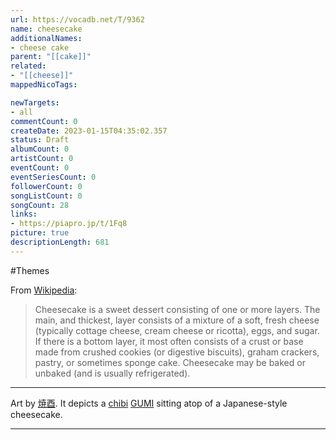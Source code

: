 ```yaml
---
url: https://vocadb.net/T/9362
name: cheesecake
additionalNames: 
- cheese cake
parent: "[[cake]]"
related:
- "[[cheese]]"
mappedNicoTags:

newTargets:
- all
commentCount: 0
createDate: 2023-01-15T04:35:02.357
status: Draft
albumCount: 0
artistCount: 0
eventCount: 0
eventSeriesCount: 0
followerCount: 0
songListCount: 0
songCount: 28
links: 
- https://piapro.jp/t/1Fq8
picture: true
descriptionLength: 681
---
```


#Themes

From [Wikipedia](https://en.wikipedia.org/wiki/Cheesecake):
> Cheesecake is a sweet dessert consisting of one or more layers. The main, and thickest, layer consists of a mixture of a soft, fresh cheese (typically cottage cheese, cream cheese or ricotta), eggs, and sugar. If there is a bottom layer, it most often consists of a crust or base made from crushed cookies (or digestive biscuits), graham crackers, pastry, or sometimes sponge cake. Cheesecake may be baked or unbaked (and is usually refrigerated).

---
Art by [焼酉](https://vocadb.net/Ar/34700). It depicts a [chibi](https://vocadb.net/T/6358) [GUMI](https://vocadb.net/Ar/3) sitting atop of a Japanese-style cheesecake.

---

